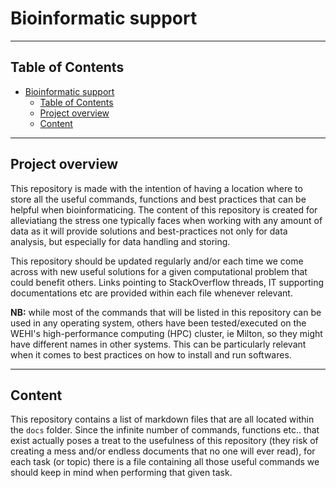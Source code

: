 # Bioinformatic support
--------------------------------------------------

## Table of Contents
- [Bioinformatic support](#bioinformatic-support)
  - [Table of Contents](#table-of-contents)
  - [Project overview](#project-overview)
  - [Content](#content)

--------------------------------------------------

## Project overview 

This repository is made with the intention of having a location where to store all the useful commands, functions and best practices that can be helpful when bioinformaticing. The content of this repository is created for alleviatiang the stress one typically faces when working with any amount of data as it will provide solutions and best-practices not only for data analysis, but especially for data handling and storing. <br/>

This repository should be updated regularly and/or each time we come across with new useful solutions for a given computational problem that could benefit others. Links pointing to StackOverflow threads, IT supporting documentations etc are provided within each file whenever relevant.

**NB:** while most of the commands that will be listed in this repository can be used in any operating system, others have been tested/executed on the WEHI's high-performance computing (HPC) cluster, ie Milton, so they might have different names in other systems. This can be particularly relevant when it comes to best practices on how to install and run softwares. </br>

--------------------------------------------------

## Content
This repository contains a list of markdown files that are all located within the `docs` folder.  Since the infinite number of commands, functions etc.. that exist actually poses a treat to the usefulness of this repository (they risk of creating a mess and/or endless documents that no one will ever read), for each task (or topic) there is a file containing all those useful commands we should keep in mind when performing that given task. 

